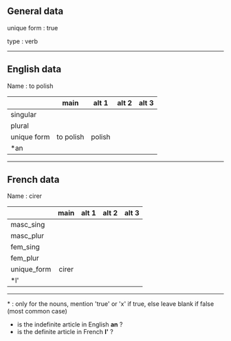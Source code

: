 ## General data

unique form : true

type : verb

---

## English data

Name : to polish

|             |   main    | alt 1  | alt 2 | alt 3 |
| :---------- | :-------: | :----: | :---: | ----- |
| singular    |           |        |       |       |
| plural      |           |        |       |       |
| unique form | to polish | polish |       |       |
| \*an        |           |        |       |       |

---

## French data

Name : cirer

|             | main  | alt 1 | alt 2 | alt 3 |
| :---------- | :---: | :---: | :---: | :---: |
| masc_sing   |       |       |       |       |
| masc_plur   |       |       |       |       |
| fem_sing    |       |       |       |       |
| fem_plur    |       |       |       |       |
| unique_form | cirer |       |       |       |
| \*l'        |       |       |       |       |

---

\* : only for the nouns, mention 'true' or 'x' if true, else leave blank if false (most common case)

- is the indefinite article in English **an** ?
- is the definite article in French **l'** ?
